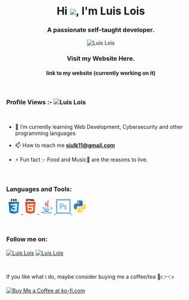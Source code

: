 <h1 align="center">Hi  <img src = "https://raw.githubusercontent.com/MartinHeinz/MartinHeinz/master/wave.gif" width = 30px>, I'm Luis Lois</h1>
<h3 align="center">A passionate self-taught developer.</h3>
<p align="center"><img src="https://camo.githubusercontent.com/7b74c6396b4fe40895b2d3da58b95e97abbd2e15c5ef58be30e954fc1b059da8/68747470733a2f2f692e696d6775722e636f6d2f384d75705a48592e676966" alt="Luis Lois" /></p>


<h3 align="center">Visit my Website Here.</h3>
<h4 align="center">link to my website (currently working on it)</h4>

<br>

<p align="left"> <h3>Profile Views :-  <img src="https://komarev.com/ghpvc/?username=luislois-pw&label=Profile%20views&color=0e75b6&style=flat"
    alt="Luis Lois" /> </h3> 
  </p>

<br>



- 🌱 I’m currently learning Web Development, Cybersecurity and other programming languages

- 📫 How to reach me **siulk11@gmail.com**

- ⚡ Fun fact :- Food and Music🎵 are the reasons to live.

<br>
<h3 align="left">Languages and Tools:</h3>
<p align="left"> <a href="https://www.w3schools.com/css/" target="_blank"
    rel="noreferrer"> <img
      src="https://raw.githubusercontent.com/devicons/devicon/master/icons/css3/css3-original-wordmark.svg" alt="css3"
      width="40" height="40" /> </a> <a href="https://www.w3.org/html/" target="_blank" rel="noreferrer"> <img
      src="https://raw.githubusercontent.com/devicons/devicon/master/icons/html5/html5-original-wordmark.svg"
      alt="html5" width="40" height="40" /> </a>  <a href="https://www.java.com" target="_blank" rel="noreferrer"> <img
      src="https://raw.githubusercontent.com/devicons/devicon/master/icons/java/java-original.svg" alt="java" width="40"
      height="40" /> </a>  <a href="https://www.photoshop.com/en" target="_blank"
    rel="noreferrer"> <img
      src="https://raw.githubusercontent.com/devicons/devicon/master/icons/photoshop/photoshop-line.svg" alt="photoshop"
      width="40" height="40" /> </a> <a href="https://www.python.org" target="_blank" rel="noreferrer"> <img
      src="https://raw.githubusercontent.com/devicons/devicon/master/icons/python/python-original.svg" alt="python"
      width="40" height="40" /> </a> </p>

<br>
<h3 align="left">Follow me on:</h3>
<p align="left"> 
  <a href="https://instagram.com/luislois_11" target="blank"><img align="center"
      src="https://raw.githubusercontent.com/rahuldkjain/github-profile-readme-generator/master/src/images/icons/Social/instagram.svg"
      alt="Luis Lois" height="30" width="40" /></a> 
 <a href="https://twitter.com/luislois_11" target="blank"><img align="center"
      src="https://raw.githubusercontent.com/rahuldkjain/github-profile-readme-generator/master/src/images/icons/Social/twitter.svg"
      alt="Luis Lois" height="30" width="40" /></a> 
</p>

<br>

If you like what i do, maybe consider buying me a coffee/tea 🥺👉👈

<a href='https://ko-fi.com/A0A3EGKCP' target='_blank'><img height='36' style='border:0px;height:36px;' src='https://cdn.ko-fi.com/cdn/kofi2.png?v=3' border='0' alt='Buy Me a Coffee at ko-fi.com' /></a>
